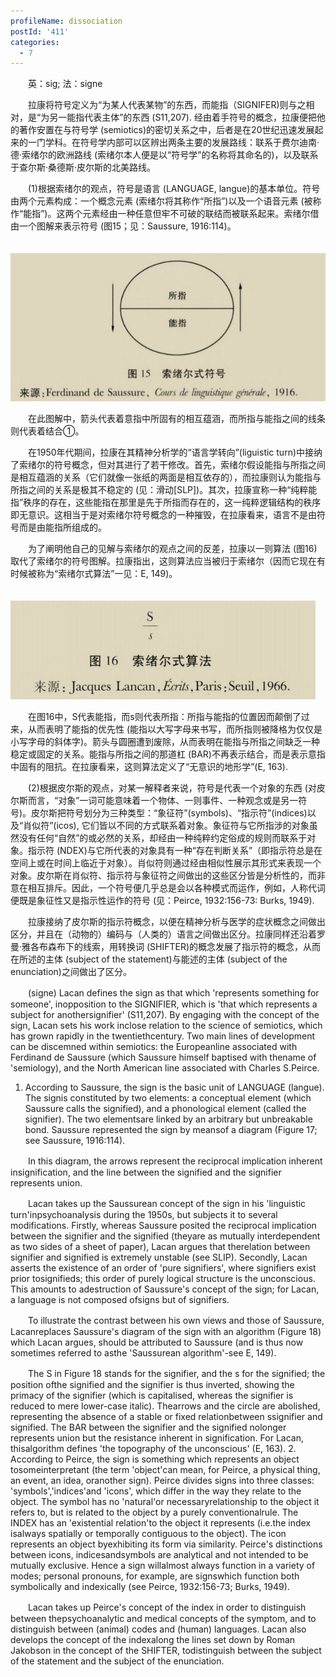 ```yaml
---
profileName: dissociation
postId: '411'
categories:
  - 7
---
```

‌‌‌‌　　英：sig; 法：signe


‌‌‌‌　　拉康将符号定义为“为某人代表某物”的东西，而能指（SIGNIFER)则与之相对，是“为另一能指代表主体”的东西 (S11,207). 经由着手符号的概念，拉康便把他的著作安置在与符号学 (semiotics)的密切关系之中，后者是在20世纪迅速发展起来的一门学科。在符号学内部可以区辨出两条主要的发展路线：联系于费尔迪南·德·索绪尔的欧洲路线 (索绪尔本人便是以“符号学”的名称将其命名的)，以及联系于查尔斯·桑德斯·皮尔斯的北美路线。

‌‌‌‌　　(1)根据索绪尔的观点，符号是语言 (LANGUAGE, langue)的基本单位。符号由两个元素构成：一个概念元素 (索绪尔将其称作“所指”)以及一个语音元素 (被称作“能指”)。这两个元素经由一种任意但牢不可破的联结而被联系起来。索绪尔借由一个图解来表示符号 (图15；见：Saussure, 1916:114)。

‌‌‌‌　　![Pasted image 20230704041814.png](https://raw.githubusercontent.com/bunong1937/picx-images-hosting/master/picgo/Pasted%20image%2020230704041814.png)

‌‌‌‌　　在此图解中，箭头代表着意指中所固有的相互蕴涵，而所指与能指之间的线条则代表着结合①。

‌‌‌‌　　在1950年代期间，拉康在其精神分析学的“语言学转向”(liguistic turn)中接纳了索绪尔的符号概念，但对其进行了若干修改。首先，索绪尔假设能指与所指之间是相互蕴涵的关系（它们就像一张纸的两面是相互依存的），而拉康则认为能指与所指之间的关系是极其不稳定的 (见：滑动[SLP])。其次，拉康宣称一种“纯粹能指”秩序的存在，这些能指在那里是先于所指而存在的，这一纯粹逻辑结构的秩序即无意识。这相当于是对索绪尔符号概念的一种摧毁，在拉康看来，语言不是由符号而是由能指所组成的。

‌‌‌‌　　为了阐明他自己的见解与索绪尔的观点之间的反差，拉康以一则算法 (图16)取代了索绪尔的符号图解。拉康指出，这则算法应当被归于索绪尔（因而它现在有时候被称为“索绪尔式算法”一见：E, 149)。

‌‌‌‌　　![Pasted image 20230704041907.png](https://raw.githubusercontent.com/bunong1937/picx-images-hosting/master/picgo/Pasted%20image%2020230704041907.png)

‌‌‌‌　　在图16中，S代表能指，而s则代表所指：所指与能指的位置因而颠倒了过来，从而表明了能指的优先性 (能指以大写字母来书写，而所指则被降格为仅仅是小写字母的斜体字)。箭头与圆圈遭到废除，从而表明在能指与所指之间缺乏一种稳定或固定的关系。能指与所指之间的那道杠 (BAR)不再表示结合，而是表示意指中固有的阻抗。在拉康看来，这则算法定义了“无意识的地形学”(E, 163).

‌‌‌‌　　(2)根据皮尔斯的观点，对某一解释者来说，符号是代表一个对象的东西 (对皮尔斯而言，“对象”一词可能意味着一个物体、一则事件、一种观念或是另一符号)。皮尔斯把符号划分为三种类型：“象征符”(symbols)、“指示符”(indices)以及“肖似符”(icos), 它们皆以不同的方式联系着对象。象征符与它所指涉的对象虽然没有任何“自然”的或必然的关系，却经由一种纯粹约定俗成的规则而联系于对象。指示符 (NDEX)与它所代表的对象具有一种“存在判断关系”（即指示符总是在空间上或在时间上临近于对象）。肖似符则通过经由相似性展示其形式来表现一个对象。皮尔斯在肖似符、指示符与象征符之间做出的这些区分皆是分析性的，而非意在相互排斥。因此，一个符号便几乎总是会以各种模式而运作，例如，人称代词便既是象征性又是指示性运作的符号 (见：Peirce, 1932:156-73: Burks, 1949).

‌‌‌‌　　拉康接纳了皮尔斯的指示符概念，以便在精神分析与医学的症状概念之间做出区分，并且在（动物的）编码与（人类的）语言之间做出区分。拉康同样还沿着罗曼·雅各布森布下的线索，用转换词 (SHIFTER)的概念发展了指示符的概念，从而在所述的主体 (subject of the statement)与能述的主体 (subject of the enunciation)之间做出了区分。


‌‌‌‌　　(signe) Lacan defines the sign as that which 'represents something for someone', inopposition to the SIGNIFIER, which is 'that which represents a subject for anothersignifier' (S11,207). By engaging with the concept of the sign, Lacan sets his work inclose relation to the science of semiotics, which has grown rapidly in the twentiethcentury. Two main lines of development can be discemned within semiotics: the Europeanline associated with Ferdinand de Saussure (which Saussure himself baptised with thename of 'semiology), and the North American line associated with Charles S.Peirce.
1. According to Saussure, the sign is the basic unit of LANGUAGE (langue). The signis constituted by two elements: a conceptual element (which Saussure calls the signified), and a phonological element (called the signifier). The two elementsare linked by an arbitrary but unbreakable bond. Saussure represented the sign by meansof a diagram (Figure 17; see Saussure, 1916:114).

‌‌‌‌　　In this diagram, the arrows represent the reciprocal implication inherent insignification, and the line between the signified and the signifier represents union.

‌‌‌‌　　Lacan takes up the Saussurean concept of the sign in his 'linguistic turn'inpsychoanalysis during the 1950s, but subjects it to several modifications. Firstly, whereas Saussure posited the reciprocal implication between the signifier and the signified (theyare as mutually interdependent as two sides of a sheet of paper), Lacan argues that therelation between signifier and signified is extremely unstable (see SLIP). Secondly, Lacan asserts the existence of an order of 'pure signifiers', where signifiers exist prior tosignifieds; this order of purely logical structure is the unconscious. This amounts to adestruction of Saussure's concept of the sign; for Lacan, a language is not composed ofsigns but of signifiers.

‌‌‌‌　　To illustrate the contrast between his own views and those of Saussure, Lacanreplaces Saussure's diagram of the sign with an algorithm (Figure 18) which Lacan argues, should be attributed to Saussure (and is thus now sometimes referred to asthe 'Saussurean algorithm'-see E, 149).

‌‌‌‌　　The S in Figure 18 stands for the signifier, and the s for the signified; the position ofthe signified and the signifier is thus inverted, showing the primacy of the signifier (which is capitalised, whereas the signifier is reduced to mere lower-case italic). Thearrows and the circle are abolished, representing the absence of a stable or fixed relationbetween ssignifier and signified. The BAR between the signifier and the signified nolonger represents union but the resistance inherent in signification. For Lacan, thisalgorithm defines 'the topography of the unconscious' (E, 163).
2. According to Peirce, the sign is something which represents an object tosomeinterpretant (the term 'object'can mean, for Peirce, a physical thing, an event, an idea, oranother sign). Peirce divides signs into three classes: 'symbols','indices'and 'icons', which differ in the way they relate to the object. The symbol has no 'natural'or necessaryrelationship to the object it refers to, but is related to the object by a purely conventionalrule. The INDEX has an 'existential relation'to the object it represents (i.e.the index isalways spatially or temporally contiguous to the object). The icon represents an object byexhibiting its form via similarity. Peirce's distinctions between icons, indicesandsymbols are analytical and not intended to be mutually exclusive. Hence a sign willalmost always function in a variety of modes; personal pronouns, for example, are signswhich function both symbolically and indexically (see Peirce, 1932:156-73; Burks, 1949).

‌‌‌‌　　Lacan takes up Peirce's concept of the index in order to distinguish between thepsychoanalytic and medical concepts of the symptom, and to distinguish between (animal) codes and (human) languages. Lacan also develops the concept of the indexalong the lines set down by Roman Jakobson in the concept of the SHIFTER, todistinguish between the subject of the statement and the subject of the enunciation.

